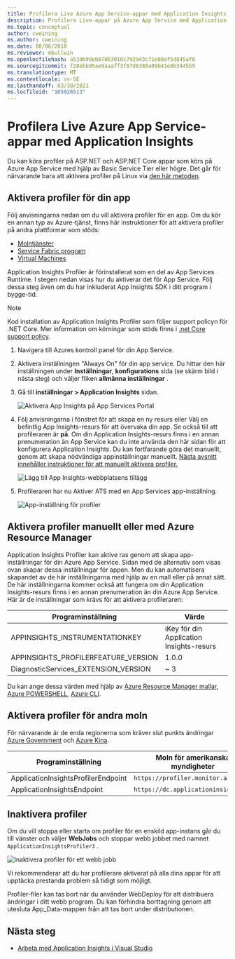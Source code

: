 ```yaml
---
title: Profilera Live Azure App Service-appar med Application Insights | Microsoft Docs
description: Profilera Live-appar på Azure App Service med Application Insights Profiler.
ms.topic: conceptual
author: cweining
ms.author: cweining
ms.date: 08/06/2018
ms.reviewer: mbullwin
ms.openlocfilehash: a53db9deb07863010c792943c71eb0af5d845af8
ms.sourcegitcommit: f28ebb95ae9aaaff3f87d8388a09b41e0b3445b5
ms.translationtype: MT
ms.contentlocale: sv-SE
ms.lasthandoff: 03/30/2021
ms.locfileid: "105026513"
---
```

# <a name="profile-live-azure-app-service-apps-with-application-insights"></a>Profilera Live Azure App Service-appar med Application Insights

Du kan köra profiler på ASP.NET och ASP.NET Core appar som körs på Azure App Service med hjälp av Basic Service Tier eller högre. Det går för närvarande bara att aktivera profiler på Linux via [den här metoden](profiler-aspnetcore-linux.md).

## <a name="enable-profiler-for-your-app"></a><a id="installation"></a> Aktivera profiler för din app
Följ anvisningarna nedan om du vill aktivera profiler för en app. Om du kör en annan typ av Azure-tjänst, finns här instruktioner för att aktivera profiler på andra plattformar som stöds:
* [Molntjänster](./profiler-cloudservice.md?toc=%2fazure%2fazure-monitor%2ftoc.json)
* [Service Fabric program](./profiler-servicefabric.md?toc=%2fazure%2fazure-monitor%2ftoc.json)
* [Virtual Machines](./profiler-vm.md?toc=%2fazure%2fazure-monitor%2ftoc.json)

Application Insights Profiler är förinstallerat som en del av App Services Runtime. I stegen nedan visas hur du aktiverar det för App Service. Följ dessa steg även om du har inkluderat App Insights SDK i ditt program i bygge-tid.

> [!NOTE]
> Kod installation av Application Insights Profiler som följer support policyn för .NET Core.
> Mer information om körningar som stöds finns i [.net Core support policy](https://dotnet.microsoft.com/platform/support/policy/dotnet-core).

1. Navigera till Azures kontroll panel för din App Service.
1. Aktivera inställningen "Always On" för din app service. Du hittar den här inställningen under **Inställningar**, **konfigurations** sida (se skärm bild i nästa steg) och väljer fliken **allmänna inställningar** .
1. Gå till **inställningar > Application Insights** sidan.

   ![Aktivera App Insights på App Services Portal](./media/profiler/AppInsights-AppServices.png)

1. Följ anvisningarna i fönstret för att skapa en ny resurs eller Välj en befintlig App Insights-resurs för att övervaka din app. Se också till att profileraren är **på**. Om din Application Insights-resurs finns i en annan prenumeration än App Service kan du inte använda den här sidan för att konfigurera Application Insights. Du kan fortfarande göra det manuellt, genom att skapa nödvändiga appinställningar manuellt. [Nästa avsnitt innehåller instruktioner för att manuellt aktivera profiler.](#enable-profiler-manually-or-with-azure-resource-manager) 

   ![Lägg till App Insights-webbplatsens tillägg][Enablement UI]

1. Profileraren har nu Aktiver ATS med en App Services app-inställning.

    ![App-inställning för profiler][profiler-app-setting]

## <a name="enable-profiler-manually-or-with-azure-resource-manager"></a>Aktivera profiler manuellt eller med Azure Resource Manager
Application Insights Profiler kan aktive ras genom att skapa app-inställningar för din Azure App Service. Sidan med de alternativ som visas ovan skapar dessa inställningar för appen. Men du kan automatisera skapandet av de här inställningarna med hjälp av en mall eller på annat sätt. De här inställningarna kommer också att fungera om din Application Insights-resurs finns i en annan prenumeration än din Azure App Service.
Här är de inställningar som krävs för att aktivera profileraren:

|Programinställning    | Värde    |
|---------------|----------|
|APPINSIGHTS_INSTRUMENTATIONKEY         | iKey för din Application Insights-resurs    |
|APPINSIGHTS_PROFILERFEATURE_VERSION | 1.0.0 |
|DiagnosticServices_EXTENSION_VERSION | ~ 3 |


Du kan ange dessa värden med hjälp av [Azure Resource Manager mallar](./azure-web-apps.md#app-service-application-settings-with-azure-resource-manager), [Azure POWERSHELL](/powershell/module/az.websites/set-azwebapp),  [Azure CLI](/cli/azure/webapp/config/appsettings).

## <a name="enable-profiler-for-other-clouds"></a>Aktivera profiler för andra moln

För närvarande är de enda regionerna som kräver slut punkts ändringar [Azure Government](../../azure-government/compare-azure-government-global-azure.md#application-insights) och [Azure Kina](/azure/china/resources-developer-guide).

|Programinställning    | Moln för amerikanska myndigheter | Kina, moln |   
|---------------|---------------------|-------------|
|ApplicationInsightsProfilerEndpoint         | `https://profiler.monitor.azure.us`    | `https://profiler.monitor.azure.cn` |
|ApplicationInsightsEndpoint | `https://dc.applicationinsights.us` | `https://dc.applicationinsights.azure.cn` |

## <a name="disable-profiler"></a>Inaktivera profiler

Om du vill stoppa eller starta om profiler för en enskild app-instans går du till vänster och väljer **WebJobs** och stoppar webb jobbet med namnet `ApplicationInsightsProfiler3` .

  ![Inaktivera profiler för ett webb jobb][disable-profiler-webjob]

Vi rekommenderar att du har profilerare aktiverat på alla dina appar för att upptäcka prestanda problem så tidigt som möjligt.

Profiler-filer kan tas bort när du använder WebDeploy för att distribuera ändringar i ditt webb program. Du kan förhindra borttagning genom att utesluta App_Data-mappen från att tas bort under distributionen. 


## <a name="next-steps"></a>Nästa steg

* [Arbeta med Application Insights i Visual Studio](./visual-studio.md)

[Enablement UI]: ./media/profiler/Enablement_UI.png
[profiler-app-setting]:./media/profiler/profiler-app-setting.png
[disable-profiler-webjob]: ./media/profiler/disable-profiler-webjob.png